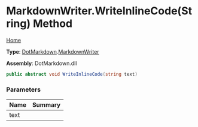 # MarkdownWriter\.WriteInlineCode\(String\) Method

[Home](../../../README.md)

**Type**: [DotMarkdown](../../README.md)\.[MarkdownWriter](../README.md)

**Assembly**: DotMarkdown\.dll

```csharp
public abstract void WriteInlineCode(string text)
```

### Parameters

| Name | Summary |
| ---- | ------- |
| text | |

